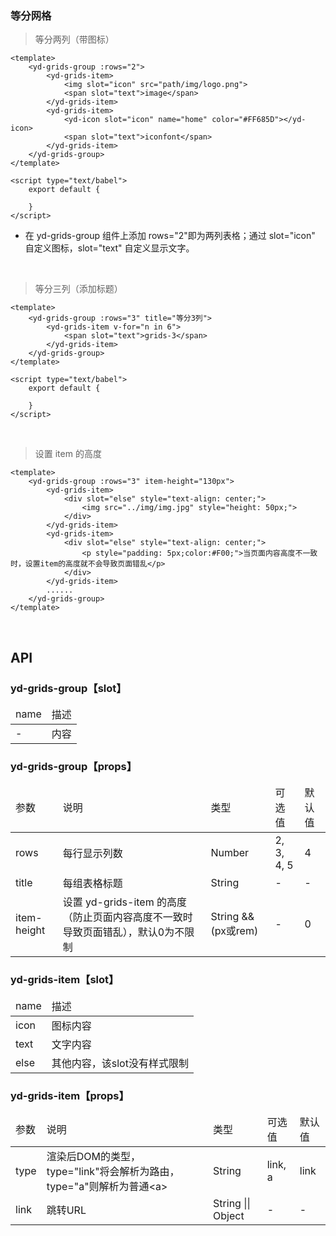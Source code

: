 ### 等分网格

> 等分两列（带图标）

```
<template>
    <yd-grids-group :rows="2">
        <yd-grids-item>
            <img slot="icon" src="path/img/logo.png">
            <span slot="text">image</span>
        </yd-grids-item>
        <yd-grids-item>
            <yd-icon slot="icon" name="home" color="#FF685D"></yd-icon>
            <span slot="text">iconfont</span>
        </yd-grids-item>
    </yd-grids-group>
</template>

<script type="text/babel">
    export default {
        
    }
</script>
```
- 在 yd-grids-group 组件上添加 rows="2"即为两列表格；通过 slot="icon" 自定义图标，slot="text" 自定义显示文字。

<br/>

> 等分三列（添加标题）
```
<template>
    <yd-grids-group :rows="3" title="等分3列">
        <yd-grids-item v-for="n in 6">
            <span slot="text">grids-3</span>
        </yd-grids-item>
    </yd-grids-group>
</template>

<script type="text/babel">
    export default {

    }
</script>
```

<br/>

> 设置 item 的高度

```
<template>
    <yd-grids-group :rows="3" item-height="130px">
        <yd-grids-item>
            <div slot="else" style="text-align: center;">
                <img src="../img/img.jpg" style="height: 50px;">
            </div>
        </yd-grids-item>
        <yd-grids-item>
            <div slot="else" style="text-align: center;">
                <p style="padding: 5px;color:#F00;">当页面内容高度不一致时，设置item的高度就不会导致页面错乱</p>
            </div>
        </yd-grids-item>
        ......
    </yd-grids-group>
</template>
```

<br/>

<h2>API</h2>
<h3><strong>yd-grids-group</strong>【slot】</h3>
<div class="table">
    <table>
        <thead>
        <tr>
            <td>name</td>
            <td>描述</td>
        </tr>
        </thead>
        <tbody>
        <tr>
            <td>-</td>
            <td>内容</td>
        </tr>
        </tbody>
    </table>
</div>
<h3><strong>yd-grids-group</strong>【props】</h3>
<div class="table">
    <table>
        <thead>
        <tr>
            <td>参数</td>
            <td>说明</td>
            <td>类型</td>
            <td>可选值</td>
            <td>默认值</td>
        </tr>
        </thead>
        <tbody>
        <tr>
            <td>rows</td>
            <td>每行显示列数</td>
            <td>Number</td>
            <td><span>2</span>, <span>3</span>, <span>4</span>, <span>5</span></td>
            <td>4</td>
        </tr>
        <tr>
            <td>title</td>
            <td>每组表格标题</td>
            <td>String</td>
            <td>-</td>
            <td>-</td>
        </tr>
        <tr>
            <td>item-height</td>
            <td>设置 yd-grids-item 的高度（防止页面内容高度不一致时导致页面错乱），默认0为不限制</td>
            <td>String &amp;&amp; (px或rem)</td>
            <td>-</td>
            <td>0</td>
        </tr>
        </tbody>
    </table>
</div>
<h3><strong>yd-grids-item</strong>【slot】</h3>
<div class="table">
    <table>
        <thead>
        <tr>
            <td>name</td>
            <td>描述</td>
        </tr>
        </thead>
        <tbody>
        <tr>
            <td>icon</td>
            <td>图标内容</td>
        </tr>
        <tr>
            <td>text</td>
            <td>文字内容</td>
        </tr>
        <tr>
            <td>else</td>
            <td>其他内容，该slot没有样式限制</td>
        </tr>
        </tbody>
    </table>
</div>
<h3><strong>yd-grids-item</strong>【props】</h3>
<div class="table">
    <table>
        <thead>
        <tr>
            <td>参数</td>
            <td>说明</td>
            <td>类型</td>
            <td>可选值</td>
            <td>默认值</td>
        </tr>
        </thead>
        <tbody>
        <tr>
            <td>type</td>
            <td>渲染后DOM的类型，<span>type="link"</span>将会解析为路由，<span>type="a"</span>则解析为普通&lt;a&gt;</td>
            <td>String</td>
            <td><span>link</span>, <span>a</span></td>
            <td>link</td>
        </tr>
        <tr>
            <td>link</td>
            <td>跳转URL</td>
            <td>String || Object</td>
            <td>-</td>
            <td>-</td>
        </tr>
        </tbody>
    </table>
</div>
